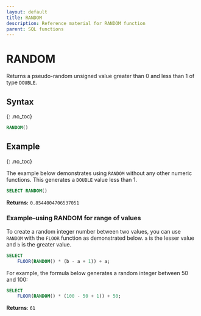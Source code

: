 ```yaml
---
layout: default
title: RANDOM
description: Reference material for RANDOM function
parent: SQL functions
---
```


# RANDOM

Returns a pseudo-random unsigned value greater than 0 and less than 1 of type `DOUBLE`.

## Syntax
{: .no_toc}

```sql
RANDOM()
```

## Example
{: .no_toc}

The example below demonstrates using `RANDOM` without any other numeric functions. This generates a `DOUBLE` value less than 1.

```sql
SELECT RANDOM()
```

**Returns:** `0.8544004706537051`

### Example&ndash;using RANDOM for range of values 

To create a random integer number between two values, you can use `RANDOM` with the `FLOOR` function as demonstrated below. `a` is the lesser value and `b` is the greater value.

```sql
SELECT
	FLOOR(RANDOM() * (b - a + 1)) + a;
```

For example, the formula below generates a random integer between 50 and 100:&#x20;

```sql
SELECT
	FLOOR(RANDOM() * (100 - 50 + 1)) + 50;
```

**Returns**: `61`
